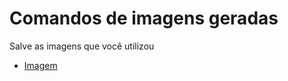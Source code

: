 # Comandos de imagens geradas
 Salve as imagens que você utilizou
- [Imagem](https://onedrive.live.com/personal/409778084e6892ff/_layouts/15/doc.aspx?resid=9b8ad426-e65f-4a88-9f4e-741d65d58869&cid=409778084e6892ff&login_hint=danilodanterex%40gmail.com&action=editnew&wdNewAndOpenCt=1722268731477&ct=1722268732949&wdOrigin=OFFICECOM-WEB.START.NEW&wdPreviousSessionSrc=HarmonyWeb&wdPreviousSession=2c9e0ffc-51f7-4a82-841d-d61c39325ad4)
